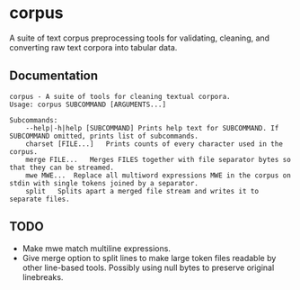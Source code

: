# corpus
A suite of text corpus preprocessing tools for validating, cleaning, and converting raw text corpora into tabular data.

## Documentation
```
corpus - A suite of tools for cleaning textual corpora. 
Usage: corpus SUBCOMMAND [ARGUMENTS...]

Subcommands:
	--help|-h|help [SUBCOMMAND]	Prints help text for SUBCOMMAND. If SUBCOMMAND omitted, prints list of subcommands.
	charset [FILE...]	Prints counts of every character used in the corpus.
	merge FILE...	Merges FILES together with file separator bytes so that they can be streamed.
	mwe MWE...	Replace all multiword expressions MWE in the corpus on stdin with single tokens joined by a separator.
	split 	Splits apart a merged file stream and writes it to separate files.
```
## TODO
- Make mwe match multiline expressions.
- Give merge option to split lines to make large token files readable by other line-based tools. Possibly using null bytes to preserve original linebreaks.

